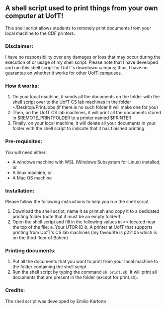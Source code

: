 ## A shell script used to print things from your own computer at UofT!
This shell script allows students to remotely print documents from your local machine to the CDF printers. 

### Disclaimer: 
I have no responsibility over any damages or loss that may occur during the execution of or usage of my shell script.
Please note that I have developed and ran this shell script for UofT's downtown campus; thus, I have no guarantee on whether it works for other UofT campuses.

### How it works:
1. On your local machine, it sends all the documents on the folder with the shell script over to the UofT CS lab machines in the folder ~/Desktop/PrintJobs (if there is no such folder it will make one for you)
2. Then, on the UofT CS lab machines, it will print all the documents stored in $REMOTE_PRINTFOLDER to a printer named $PRINTER
3. Finally, on your local machine, it will delete all your documents in your folder with the shell script to indicate that it has finished printing.

### Pre-requisites:
You will need either:
- A windows machine with WSL (Windows Subsystem for Linux) installed, or
- A linux machine, or
- A Mac OS machine

### Installation:
Please follow the following instructions to help you run the shell script
1. Download the shell script, name it as print.sh and copy it to a dedicated printing folder (note that it must be an empty folder!)
2. Open the shell script and fill in the following values in <> located near the top of the file:
  a. Your UTOR ID
  b. A printer at UofT that supports printing from UofT's CS lab machines (my favourite is p2210a which is on the third floor of Bahen)

### Printing documents:
1. Put all the documents that you want to print from your local machine to the folder containing the shell script
2. Run the shell script by typing the command ```sh print.sh```. It will print all documents that are present in the folder (except for print.sh).

### Credits:
The shell script was developed by Emilio Kartono 
